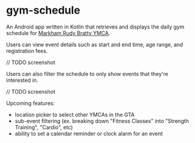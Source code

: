 # gym-schedule

An Android app written in Kotlin that retrieves and displays the daily gym schedule for [Markham Rudy Bratty YMCA](https://ymcagta.org/find-a-y/markham-rudy-bratty-ymca).

Users can view event details such as start and end time, age range, and registration fees.

// TODO screenshot

Users can also filter the schedule to only show events that they're interested in.

// TODO screenshot

Upcoming features:
* location picker to select other YMCAs in the GTA
* sub-event filtering (ex. breaking down "Fitness Classes" into "Strength Training", "Cardio", etc)
* ability to set a calendar reminder or clock alarm for an event
